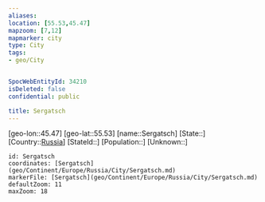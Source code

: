 ```yaml
---
aliases: 
location: [55.53,45.47]
mapzoom: [7,12] 
mapmarker: city 
type: City
tags:
- geo/City


SpocWebEntityId: 34210
isDeleted: false
confidential: public

title: Sergatsch
---
```

[geo-lon::45.47]
[geo-lat::55.53]
[name::Sergatsch]
[State::]
[Country::[Russia](geo/Continent/Europe/Russia.md)]
[StateId::]
[Population::]
[Unknown::]


```leaflet
id: Sergatsch
coordinates: [Sergatsch](geo/Continent/Europe/Russia/City/Sergatsch.md)
markerFile: [Sergatsch](geo/Continent/Europe/Russia/City/Sergatsch.md)
defaultZoom: 11 
maxZoom: 18
```


